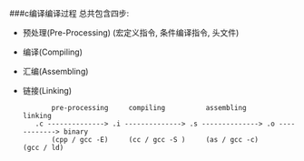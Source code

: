 ###c编译编译过程
总共包含四步:

- 预处理(Pre-Processing) (宏定义指令, 条件编译指令, 头文件)
- 编译(Compiling)
- 汇编(Assembling)
- 链接(Linking)

             pre-processing     compiling          assembling         linking  
         .c --------------> .i --------------> .s --------------> .o ------------> binary  
             (cpp / gcc -E)     (cc / gcc -S )     (as / gcc -c)      (gcc / ld)  

